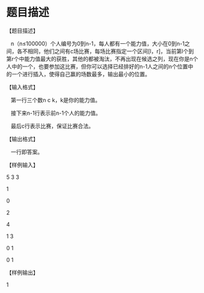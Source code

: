 # 题目描述


<p>
【题目描述】
</p>
<p>
   n（n≤100000）个人编号为0到n-1，每人都有一个能力值，大小在0到n-1之间，各不相同，他们之间有c场比赛，每场比赛指定一个区间[l，r]，当前第l个到第r个中能力值最大的获胜，其他的都被淘汰，不再出现在候选之列，现在你是n个人中的一个，也要参加这比赛，但你可以选择已经排好的n-1人之间的n个位置中的一个进行插入，使得自己赢的场数最多，输出最小的位置。
</p>
<p>
【输入格式】
</p>
<p>
   第一行三个数n c k，k是你的能力值。
</p>
<p>
   接下来n-1行表示前n-1个人的能力值。
</p>
<p>
   最后c行表示比赛，保证比赛合法。
</p>
<p>
【输出格式】
</p>
<p>
   一行即答案。
</p>
<p>
【样例输入】
</p>
<p>
5 3 3
</p>
<p>
1
</p>
<p>
0
</p>
<p>
2
</p>
<p>
4
</p>
<p>
1 3
</p>
<p>
0 1
</p>
<p>
0 1
</p>
<p>
【样例输出】
</p>
<p>
1
</p>
<p>
<br/>
</p>
